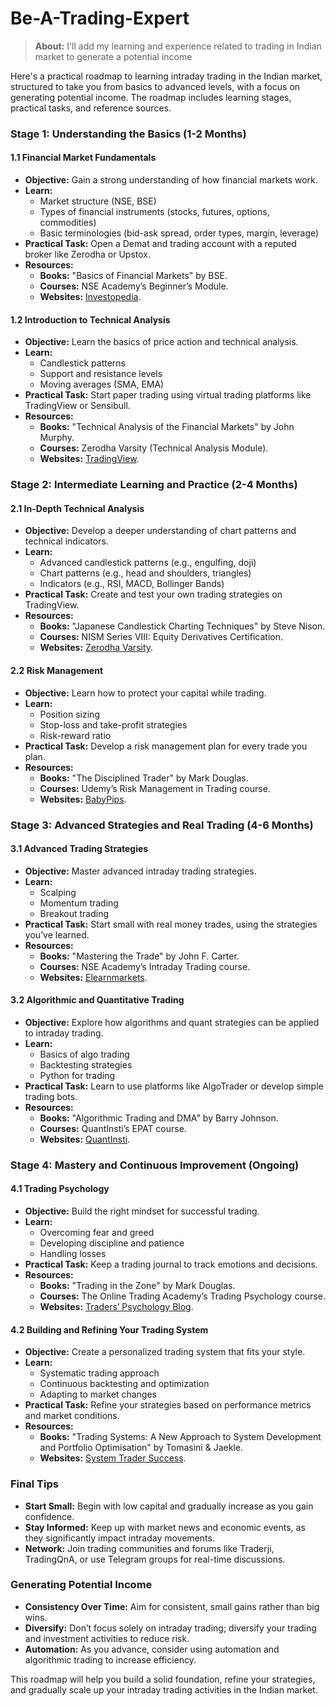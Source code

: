 # Be-A-Trading-Expert
>**About:** I'll add my learning and experience related to trading in Indian market to generate a potential income


Here's a practical roadmap to learning intraday trading in the Indian market, structured to take you from basics to advanced levels, with a focus on generating potential income. The roadmap includes learning stages, practical tasks, and reference sources.

### **Stage 1: Understanding the Basics (1-2 Months)**
#### **1.1 Financial Market Fundamentals**
   - **Objective:** Gain a strong understanding of how financial markets work.
   - **Learn:** 
     - Market structure (NSE, BSE)
     - Types of financial instruments (stocks, futures, options, commodities)
     - Basic terminologies (bid-ask spread, order types, margin, leverage)
   - **Practical Task:** Open a Demat and trading account with a reputed broker like Zerodha or Upstox.
   - **Resources:**
     - **Books:** "Basics of Financial Markets" by BSE.
     - **Courses:** NSE Academy’s Beginner’s Module.
     - **Websites:** [Investopedia](https://www.investopedia.com/).

#### **1.2 Introduction to Technical Analysis**
   - **Objective:** Learn the basics of price action and technical analysis.
   - **Learn:**
     - Candlestick patterns
     - Support and resistance levels
     - Moving averages (SMA, EMA)
   - **Practical Task:** Start paper trading using virtual trading platforms like TradingView or Sensibull.
   - **Resources:**
     - **Books:** "Technical Analysis of the Financial Markets" by John Murphy.
     - **Courses:** Zerodha Varsity (Technical Analysis Module).
     - **Websites:** [TradingView](https://www.tradingview.com/).

### **Stage 2: Intermediate Learning and Practice (2-4 Months)**
#### **2.1 In-Depth Technical Analysis**
   - **Objective:** Develop a deeper understanding of chart patterns and technical indicators.
   - **Learn:**
     - Advanced candlestick patterns (e.g., engulfing, doji)
     - Chart patterns (e.g., head and shoulders, triangles)
     - Indicators (e.g., RSI, MACD, Bollinger Bands)
   - **Practical Task:** Create and test your own trading strategies on TradingView.
   - **Resources:**
     - **Books:** "Japanese Candlestick Charting Techniques" by Steve Nison.
     - **Courses:** NISM Series VIII: Equity Derivatives Certification.
     - **Websites:** [Zerodha Varsity](https://zerodha.com/varsity/).

#### **2.2 Risk Management**
   - **Objective:** Learn how to protect your capital while trading.
   - **Learn:**
     - Position sizing
     - Stop-loss and take-profit strategies
     - Risk-reward ratio
   - **Practical Task:** Develop a risk management plan for every trade you plan.
   - **Resources:**
     - **Books:** "The Disciplined Trader" by Mark Douglas.
     - **Courses:** Udemy’s Risk Management in Trading course.
     - **Websites:** [BabyPips](https://www.babypips.com/).

### **Stage 3: Advanced Strategies and Real Trading (4-6 Months)**
#### **3.1 Advanced Trading Strategies**
   - **Objective:** Master advanced intraday trading strategies.
   - **Learn:**
     - Scalping
     - Momentum trading
     - Breakout trading
   - **Practical Task:** Start small with real money trades, using the strategies you’ve learned.
   - **Resources:**
     - **Books:** "Mastering the Trade" by John F. Carter.
     - **Courses:** NSE Academy’s Intraday Trading course.
     - **Websites:** [Elearnmarkets](https://www.elearnmarkets.com/).

#### **3.2 Algorithmic and Quantitative Trading**
   - **Objective:** Explore how algorithms and quant strategies can be applied to intraday trading.
   - **Learn:**
     - Basics of algo trading
     - Backtesting strategies
     - Python for trading
   - **Practical Task:** Learn to use platforms like AlgoTrader or develop simple trading bots.
   - **Resources:**
     - **Books:** "Algorithmic Trading and DMA" by Barry Johnson.
     - **Courses:** QuantInsti’s EPAT course.
     - **Websites:** [QuantInsti](https://www.quantinsti.com/).

### **Stage 4: Mastery and Continuous Improvement (Ongoing)**
#### **4.1 Trading Psychology**
   - **Objective:** Build the right mindset for successful trading.
   - **Learn:**
     - Overcoming fear and greed
     - Developing discipline and patience
     - Handling losses
   - **Practical Task:** Keep a trading journal to track emotions and decisions.
   - **Resources:**
     - **Books:** "Trading in the Zone" by Mark Douglas.
     - **Courses:** The Online Trading Academy’s Trading Psychology course.
     - **Websites:** [Traders’ Psychology Blog](https://www.traderslog.com/psychology/).

#### **4.2 Building and Refining Your Trading System**
   - **Objective:** Create a personalized trading system that fits your style.
   - **Learn:**
     - Systematic trading approach
     - Continuous backtesting and optimization
     - Adapting to market changes
   - **Practical Task:** Refine your strategies based on performance metrics and market conditions.
   - **Resources:**
     - **Books:** "Trading Systems: A New Approach to System Development and Portfolio Optimisation" by Tomasini & Jaekle.
     - **Websites:** [System Trader Success](https://systemtradersuccess.com/).

### **Final Tips**
- **Start Small:** Begin with low capital and gradually increase as you gain confidence.
- **Stay Informed:** Keep up with market news and economic events, as they significantly impact intraday movements.
- **Network:** Join trading communities and forums like Traderji, TradingQnA, or use Telegram groups for real-time discussions.

### **Generating Potential Income**
- **Consistency Over Time:** Aim for consistent, small gains rather than big wins.
- **Diversify:** Don’t focus solely on intraday trading; diversify your trading and investment activities to reduce risk.
- **Automation:** As you advance, consider using automation and algorithmic trading to increase efficiency.

This roadmap will help you build a solid foundation, refine your strategies, and gradually scale up your intraday trading activities in the Indian market.
